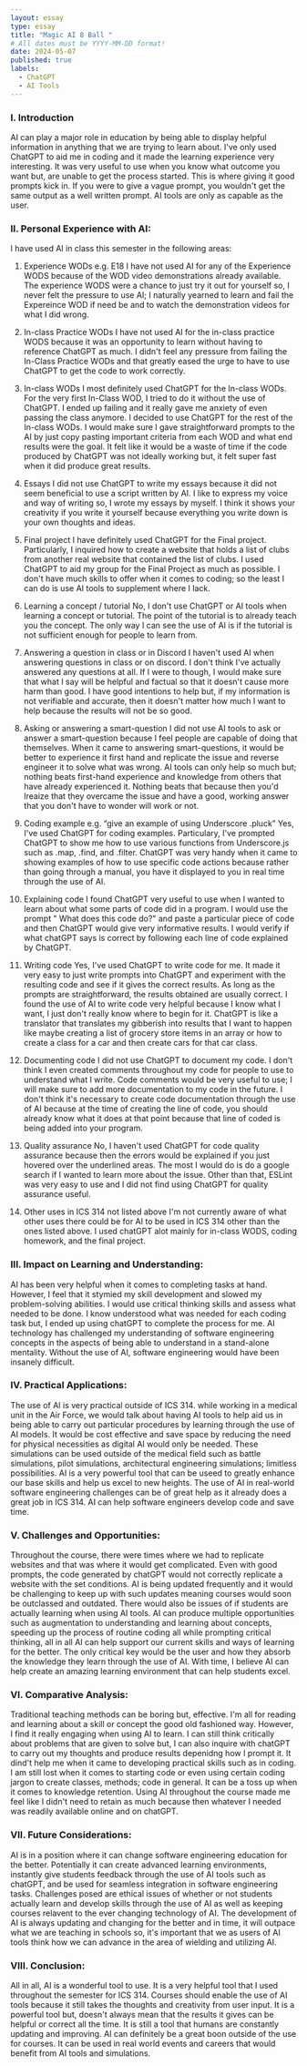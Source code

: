 ```yaml
---
layout: essay
type: essay
title: "Magic AI 8 Ball "
# All dates must be YYYY-MM-DD format!
date: 2024-05-07
published: true
labels:
  - ChatGPT
  - AI Tools
---
```


### I. Introduction
AI can play a major role in education by being able to display helpful information in anything that we are trying to learn about. I've only used ChatGPT to aid me in coding and it made the learning experience very interesting. It was very useful to use when you know what outcome you want but, are unable to get the process started. This is where giving it good prompts kick in. If you were to give a vague prompt, you wouldn't get the same output as a well written prompt. AI tools are only as capable as the user. 

### II. Personal Experience with AI:
I have used AI in class this semester in the following areas:

  1. Experience WODs e.g. E18
  I have not used AI for any of the Experience WODS because of the WOD video demonstrations already available. The experience WODS were a chance to just try it out for yourself so, I never felt the pressure to use AI; I naturally yearned to learn and fail the Expereince WOD if need be and to watch the demonstration videos for what I did wrong.

  2. In-class Practice WODs
  I have not used AI for the in-class practice WODS because it was an opportunity to learn without having to reference ChatGPT as much. I didn't feel any pressure from failing the In-Class Practice WODs and that greatly eased the urge to have to use ChatGPT to get the code to work correctly.

  3. In-class WODs
  I most definitely used ChatGPT for the In-class WODs. For the very first In-Class WOD, I tried to do it without the use of ChatGPT. I ended up failing and it really gave me anxiety of even passing the class anymore. I decided to use ChatGPT for the rest of the In-class WODs. I would make sure I gave straightforward prompts to the AI by just copy pasting important criteria from each WOD and what end results were the goal. It felt like it would be a waste of time if the code produced by ChatGPT was not ideally working but, it felt super fast when it did produce great results. 

  4. Essays
  I did not use ChatGPT to write my essays because it did not seem beneficial to use a script written by AI. I like to express my voice and way of writing so, I wrote my essays by myself. I think it shows your creativity if you write it yourself because everything you write down is your own thoughts and ideas.

  5. Final project
  I have definitely used ChatGPT for the Final project. Particularly, I inquired how to create a website that holds a list of clubs from another real website that contained the list of clubs. I used ChatGPT to aid my group for the Final Project as much as possible. I don't have much skills to offer when it comes to coding; so the least I can do is use AI tools to supplement where I lack.

  6. Learning a concept / tutorial
  No, I don't use ChatGPT or AI tools when learning a concept or tutorial. The point of the tutorial is to already teach you the concept. The only way I can see the use of AI is if the tutorial is not sufficient enough for people to learn from. 

  7. Answering a question in class or in Discord
  I haven't used AI when answering questions in class or on discord. I don't think I've actually answered any questions at all. If I were to though, I would make sure that what I say will be helpful and factual so that it doesn't cause more harm than good. I have good intentions to help but, if my information is not verifiable and accurate, then it doesn't matter how much I want to help because the results will not be so good.

  8. Asking or answering a smart-question
  I did not use AI tools to ask or answer a smart-question because I feel people are capable of doing that themselves. When it came to answering smart-questions, it would be better to experience it first hand and replicate the issue and reverse engineer it to solve what was wrong. AI tools can only help so much but; nothing beats first-hand experience and knowledge from others that have already experienced it. Nothing beats that because then you'd lreaize that they overcame the issue and have a good, working answer that you don't have to wonder will work or not.

  9. Coding example e.g. “give an example of using Underscore .pluck”
  Yes, I've used ChatGPT for coding examples. Particulary, I've prompted ChatGPT to show me how to use various functions from Underscore.js such as .map, .find, and .filter. ChatGPT was very handy when it came to showing examples of how to use specific code actions because rather than going through a manual, you have it displayed to you in real time through the use of AI.

  10. Explaining code
  I found ChatGPT very useful to use when I wanted to learn about what some parts of code did in a program. I would use the prompt " What does this code do?" and paste a particular piece of code and then ChatGPT would give very informative results. I would verify if what chatGPT says is correct by following each line of code explained by ChatGPT.

  11. Writing code
  Yes, I've used ChatGPT to write code for me. It made it very easy to just write prompts into ChatGPT and experiment with the resulting code and see if it gives the correct results. As long as the prompts are straightforward, the results obtained are usually correct. I found the use of AI to write code very helpful because I know what I want, I just don't really know where to begin for it. ChatGPT is like a translator that translates my gibberish into results that I want to happen like maybe creating a list of grocery store items in an array or how to create a class for a car and then create cars for that car class.

  12. Documenting code
  I did not use ChatGPT to document my code. I don't think I even created comments throughout my code for people to use to understand what I write. Code comments would be very useful to use; I will make sure to add more documentation to my code in the future. I don't think it's necessary to create code documentation through the use of AI because at the time of creating the line of code, you should already know what it does at that point because that line of coded is being added into your program.

  13. Quality assurance
  No, I haven't used ChatGPT for code quality assurance because then the errors would be explained if you just hovered over the underlined areas. The most I would do is do a google search if I wanted to learn more about the issue. Other than that, ESLint was very easy to use and I did not find using ChatGPT for quality assurance useful. 

  14. Other uses in ICS 314 not listed above
  I'm not currently aware of what other uses there could be for AI to be used in ICS 314 other than the ones listed above. I used chatGPT alot mainly for in-class WODS, coding homework, and the final project. 

### III. Impact on Learning and Understanding:
AI has been very helpful when it comes to completing tasks at hand. However, I feel that it stymied my skill development and slowed my problem-solving abilities. I would use critical thinking skills and assess what needed to be done. I know understood what was needed for each coding task but, I ended up using chatGPT to complete the process for me. AI technology has challenged my understanding of software engineering concepts in the aspects of being able to understand in a stand-alone mentality. Without the use of AI, software engineering would have been insanely difficult.

### IV. Practical Applications:
The use of AI is very practical outside of ICS 314. while working in a medical unit in the Air Force, we would talk about having AI tools to help aid us in being able to carry out particular procedures by learning through the use of AI models. It would be cost effective and save space by reducing the need for physical necessities as digital AI would only be needed. These simulations can be used outside of the medical field such as battle simulations, pilot simulations, architectural engineering simulations; limitless possibilities. AI is a very powerful tool that can be useed to greatly enhance our base skills and help us excel to new heights. The use of AI in real-world software engineering challenges can be of great help as it already does a great job in ICS 314. AI can help software engineers develop code and save time. 

### V. Challenges and Opportunities:
Throughout the course, there were times where we had to replicate websites and that was where it would get complicated. Even with good prompts, the code generated by chatGPT would not correctly replicate a website with the set conditions. AI is being updated frequently and it would be challenging to keep up with such updates meaning courses would soon be outclassed and outdated. There would also be issues of if students are actually learning when using AI tools. AI can produce multiple opportunities such as augmentation to understanding and learning about concepts, speeding up the process of routine coding all while prompting critical thinking, all in all AI can help support our current skills and ways of learning for the better. The only critical key would be the user and how they absorb the knowledge they learn through the use of AI. With time, I believe AI can help create an amazing learning environment that can help students excel.

### VI. Comparative Analysis:
Traditional teaching methods can be boring but, effective. I'm all for reading and learning about a skill or concept the good old fashioned way. However, I find it really engaging when using AI to learn. I can still think critically about problems that are given to solve but, I can also inquire with chatGPT to carry out my thoughts and produce results depenidng how I prompt it. It dind't help me when it came to developing practical skills such as in coding. I am still lost when it comes to starting code or even using certain coding jargon to create classes, methods; code in general. It can be a toss up when it comes to knowledge retention. Using AI throughout the course made me feel like I didn't need to retain as much because then whatever I needed was readily available online and on chatGPT.

### VII. Future Considerations:
AI is in a position where it can change software engineering education for the better. Potentially it can create advanced learning environments, instantly give students feedback through the use of AI tools such as chatGPT, and be used for seamless integration in software engineering tasks. Challenges posed are ethical issues of whether or not students actually learn and develop skills through the use of AI as well as keeping courses relavent to the ever changing technology of AI. The development of AI is always updating and changing for the better and in time, it will outpace what we are teaching in schools so, it's important that we as users of AI tools think how we can advance in the area of wielding and utilizing AI.

### VIII. Conclusion:
All in all, AI is a wonderful tool to use. It is a very helpful tool that I used throughout the semester for ICS 314. Courses should enable the use of AI tools because it still takes the thoughts and creativity from user input. It is a powerful tool but, doesn't always mean that the results it gives can be helpful or correct all the time. It is still a tool that humans are constantly updating and improving. AI can definitely be a great boon outside of the use for courses. It can be used in real world events and careers that would benefit from AI tools and simulations.
